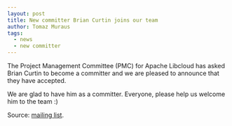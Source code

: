 ```yaml
---
layout: post
title: New committer Brian Curtin joins our team
author: Tomaz Muraus
tags:
  - news
  - new committer
---
```


The Project Management Committee (PMC) for Apache Libcloud has asked Brian
Curtin to become a committer and we are pleased to announce that they have
accepted.

We are glad to have him as a committer. Everyone, please help us welcome him
to the team :)

Source: [mailing list][1].

[1]: http://mail-archives.apache.org/mod_mbox/libcloud-dev/201311.mbox/%3CCAJMHEmJZO0%3DPLpLXe9W9wPXTLwh2iQ3x2xXy%2BWhqjdFBv2%2BHbw%40mail.gmail.com%3E
